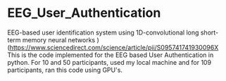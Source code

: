 # EEG_User_Authentication
EEG-based user identification system using 1D-convolutional long short-term memory neural networks )
(https://www.sciencedirect.com/science/article/pii/S095741741930096X
This is the code implemented for the EEG based User Authentication in python. For 10 and 50 participants, used my local machine and for 109 participants, ran this code using GPU's.


